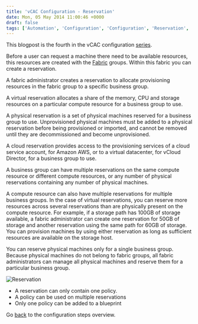 ```yaml
---
title: 'vCAC Configuration - Reservation'
date: Mon, 05 May 2014 11:00:46 +0000
draft: false
tags: ['Automation', 'Configuration', 'Configuration', 'Reservation', 'VMware', 'vRealize Automation', 'vRealize Automation (vCAC)']
---
```


This blogpost is the fourth in the vCAC configuration [series](http://automate-it.today/vcac-configuration-steps/ "vCAC Configuration Steps").

Before a user can request a machine there need to be available resources, this resources are created with the [Fabric](http://automate-it.today/fabric-configuration) groups. Within this fabric you can create a reservation.

A fabric administrator creates a reservation to allocate provisioning resources in the fabric group to a specific business group.

A virtual reservation allocates a share of the memory, CPU and storage resources on a particular compute resource for a business group to use.

A physical reservation is a set of physical machines reserved for a business group to use. Unprovisioned physical machines must be added to a physical reservation before being provisioned or imported, and cannot be removed until they are decommissioned and become unprovisioned.

A cloud reservation provides access to the provisioning services of a cloud service account, for Amazon AWS, or to a virtual datacenter, for vCloud Director, for a business group to use.

A business group can have multiple reservations on the same compute resource or different compute resources, or any number of physical reservations containing any number of physical machines.

A compute resource can also have multiple reservations for multiple business groups. In the case of virtual reservations, you can reserve more resources across several reservations than are physically present on the compute resource. For example, if a storage path has 100GB of storage available, a fabric administrator can create one reservation for 50GB of storage and another reservation using the same path for 60GB of storage. You can provision machines by using either reservation as long as sufficient resources are available on the storage host.

You can reserve physical machines only for a single business group. Because physical machines do not belong to fabric groups, all fabric administrators can manage all physical machines and reserve them for a particular business group.

![Reservation](http://automate-it.today/wp-content/uploads/2014/04/Reservation.jpg)

*   A reservation can only contain one policy.
*   A policy can be used on multiple reservations
*   Only one policy can be added to a blueprint

Go [back](http://automate-it.today/vcac-configuration-steps/ "vCAC Configuration Steps") to the configuration steps overview.